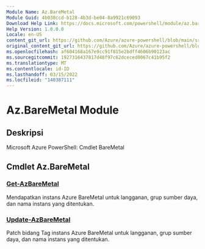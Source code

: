```yaml
---
Module Name: Az.BareMetal
Module Guid: 4b038ccd-b128-4b3d-be04-8a9921c69093
Download Help Link: https://docs.microsoft.com/powershell/module/az.baremetal
Help Version: 1.0.0.0
Locale: en-US
content_git_url: https://github.com/Azure/azure-powershell/blob/main/src/BareMetal/help/Az.BareMetal.md
original_content_git_url: https://github.com/Azure/azure-powershell/blob/main/src/BareMetal/help/Az.BareMetal.md
ms.openlocfilehash: af604168a167e9cc91f815e2bdff4606b90123ac
ms.sourcegitcommit: 1927316437817d48f97c62dceced0067c41b95f2
ms.translationtype: MT
ms.contentlocale: id-ID
ms.lasthandoff: 03/15/2022
ms.locfileid: "140387111"
---
```

# Az.BareMetal Module
## Deskripsi
Microsoft Azure PowerShell: Cmdlet BareMetal

## Cmdlet Az.BareMetal
### [Get-AzBareMetal](Get-AzBareMetal.md)
Mendapatkan instans Azure BareMetal untuk langganan, grup sumber daya, dan nama instans yang ditentukan.

### [Update-AzBareMetal](Update-AzBareMetal.md)
Patch bidang Tag instans Azure BareMetal untuk langganan, grup sumber daya, dan nama instans yang ditentukan.

